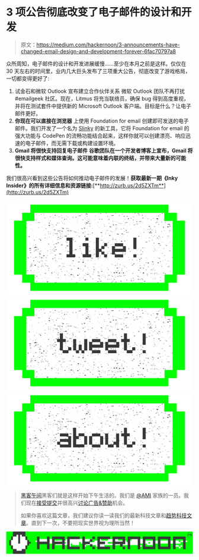 # 3 项公告彻底改变了电子邮件的设计和开发

> 原文：<https://medium.com/hackernoon/3-announcements-have-changed-email-design-and-development-forever-6fac70797a8>

众所周知，电子邮件的设计和开发进展缓慢……至少在本月之前是这样。仅仅在 30 天左右的时间里，业内几大巨头发布了三项重大公告，彻底改变了游戏格局，一切都变得更好了:

1.  试金石和微软 Outlook 宣布建立合作伙伴关系
    微软 Outlook 团队不再打扰#emailgeek 社区。现在，Litmus 将充当联络员，确保 bug 得到高度重视，并将在测试套件中提供新的 Microsoft Outlook 客户端。目标是什么？让电子邮件更好。
2.  **你现在可以直接在浏览器** 上使用 Foundation for email 创建即可发送的电子邮件。我们开发了一个名为 [Slinky](http://zurb.com/playground/slinky) 的新工具，它将 Foundation for email 的强大功能与 CodePen 的流畅功能结合起来，这样你就可以创建漂亮、响应迅速的电子邮件，而无需下载或构建设置环境。
3.  **Gmail 将很快支持回复电子邮件
    谷歌团队在一个开发者博客上宣布，Gmail 将很快支持样式和媒体查询。这可能意味着内联的终结，并带来大量新的可能性。**

我们很高兴看到这些公告将如何推动电子邮件的发展！**获取最新一期《Inky Insider》的所有详细信息和资源链接:**[**http://zurb.us/2d5ZXTm**](http://zurb.us/2d5ZXTm)

[![](img/50ef4044ecd4e250b5d50f368b775d38.png)](http://bit.ly/HackernoonFB)[![](img/979d9a46439d5aebbdcdca574e21dc81.png)](https://goo.gl/k7XYbx)[![](img/2930ba6bd2c12218fdbbf7e02c8746ff.png)](https://goo.gl/4ofytp)

> [黑客午间](http://bit.ly/Hackernoon)黑客们就是这样开始下午生活的。我们是 [@AMI](http://bit.ly/atAMIatAMI) 家族的一员。我们现在[接受提交](http://bit.ly/hackernoonsubmission)并很高兴[讨论广告&赞助](mailto:partners@amipublications.com)机会。
> 
> 如果你喜欢这篇文章，我们建议你读一读我们的最新科技文章和[趋势科技文章](https://hackernoon.com/trending)。直到下一次，不要把现实世界视为理所当然！

[![](img/be0ca55ba73a573dce11effb2ee80d56.png)](https://goo.gl/Ahtev1)
